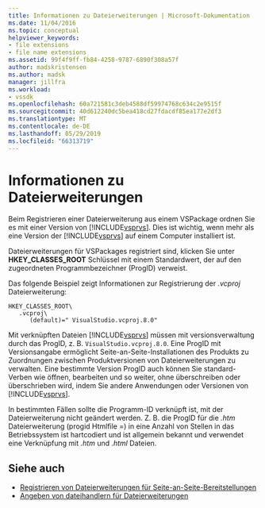 ```yaml
---
title: Informationen zu Dateierweiterungen | Microsoft-Dokumentation
ms.date: 11/04/2016
ms.topic: conceptual
helpviewer_keywords:
- file extensions
- file name extensions
ms.assetid: 99f4f9ff-fb84-4258-9787-6890f308a57f
author: madskristensen
ms.author: madsk
manager: jillfra
ms.workload:
- vssdk
ms.openlocfilehash: 60a721581c3deb4588df59974768c634c2e9515f
ms.sourcegitcommit: 40d612240dc5bea418cd27fdacdf85ea177e2df3
ms.translationtype: MT
ms.contentlocale: de-DE
ms.lasthandoff: 05/29/2019
ms.locfileid: "66313719"
---
```

# <a name="about-file-name-extensions"></a>Informationen zu Dateierweiterungen
Beim Registrieren einer Dateierweiterung aus einem VSPackage ordnen Sie es mit einer Version von [!INCLUDE[vsprvs](../code-quality/includes/vsprvs_md.md)]. Dies ist wichtig, wenn mehr als eine Version der [!INCLUDE[vsprvs](../code-quality/includes/vsprvs_md.md)] auf einem Computer installiert ist.

 Dateierweiterungen für VSPackages registriert sind, klicken Sie unter **HKEY_CLASSES_ROOT** Schlüssel mit einem Standardwert, der auf den zugeordneten Programmbezeichner (ProgID) verweist.

 Das folgende Beispiel zeigt Informationen zur Registrierung der *.vcproj* Dateierweiterung:

```
HKEY_CLASSES_ROOT\
   .vcproj\
      (default)=" VisualStudio.vcproj.8.0"
```

 Mit verknüpften Dateien [!INCLUDE[vsprvs](../code-quality/includes/vsprvs_md.md)] müssen mit versionsverwaltung durch das ProgID, z. B. `VisualStudio.vcproj.8.0`. Eine ProgID mit Versionsangabe ermöglicht Seite-an-Seite-Installationen des Produkts zu Zuordnungen zwischen Produktversionen von Dateierweiterungen zu verwalten. Eine bestimmte Version ProgID auch können Sie standard-Verben wie öffnen, bearbeiten und so weiter, ohne überschreiben oder überschrieben wird, indem Sie andere Anwendungen oder Versionen von [!INCLUDE[vsprvs](../code-quality/includes/vsprvs_md.md)].

 In bestimmten Fällen sollte die Programm-ID verknüpft ist, mit der Dateierweiterung nicht geändert werden. Z. B. die ProgID für die *.htm* Dateierweiterung (progid Htmlfile =) in eine Anzahl von Stellen in das Betriebssystem ist hartcodiert und ist allgemein bekannt und verwendet eine Verknüpfung mit *.htm* und *.html* Dateien.

## <a name="see-also"></a>Siehe auch
- [Registrieren von Dateierweiterungen für Seite-an-Seite-Bereitstellungen](../extensibility/registering-file-name-extensions-for-side-by-side-deployments.md)
- [Angeben von dateihandlern für Dateierweiterungen](../extensibility/specifying-file-handlers-for-file-name-extensions.md)